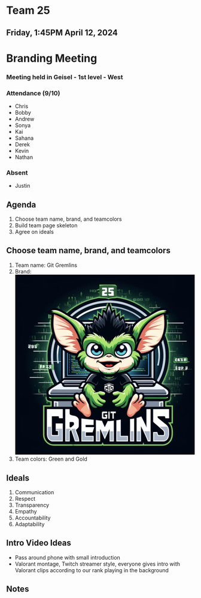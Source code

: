 # Team 25
## Friday, 1:45PM April 12, 2024

# Branding Meeting
### Meeting held in Geisel - 1st level - West

### Attendance (9/10)
- Chris
- Bobby
- Andrew
- Sonya
- Kai
- Sahana
- Derek
- Kevin
- Nathan

### Absent
- Justin



## Agenda
1. Choose team name, brand, and teamcolors
2. Build team page skeleton
3. Agree on ideals

## Choose team name, brand, and teamcolors
1. Team name: Git Gremlins
2. Brand: ![Logo](/admin/branding/Git%20Gremlins%20Logo.png)
3. Team colors: Green and Gold

## Ideals
1. Communication
2. Respect
3. Transparency
4. Empathy
5. Accountability
7. Adaptability

## Intro Video Ideas
- Pass around phone with small introduction
- Valorant montage, Twitch streamer style, everyone gives intro with Valorant clips according to our rank playing in the background


## Notes
